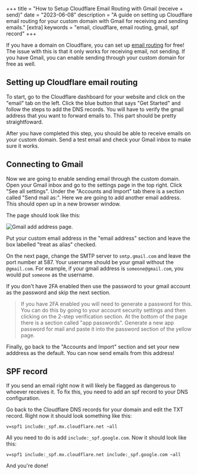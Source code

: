 +++
title = "How to Setup Cloudflare Email Routing with Gmail (receive + send)"
date = "2023-06-08"
description = "A guide on setting up Cloudflare email routing for your custom domain with Gmail for receiving and sending emails."
[extra]
keywords = "email, cloudflare, email routing, gmail, spf record"
+++

If you have a domain on Cloudflare, you can set up [email routing](https://www.cloudflare.com/en-ca/products/email-routing/) for free! The issue with this is that it only works for receiving email, not sending. If you have Gmail, you can enable sending through your custom domain for free as well.

## Setting up Cloudflare email routing

To start, go to the Cloudflare dashboard for your website and click on the "email" tab on the left. Click the blue button that says "Get Started" and follow the steps to add the DNS records. You will have to verify the gmail address that you want to forward emails to. This part should be pretty straightfoward.

After you have completed this step, you should be able to receive emails on your custom domain. Send a test email and check your Gmail inbox to make sure it works.

## Connecting to Gmail

Now we are going to enable sending email through the custom domain. Open your Gmail inbox and go to the settings page in the top right. Click "See all settings". Under the "Accounts and Import" tab there is a section called "Send mail as:". Here we are going to add another email address. This should open up in a new browser window.

The page should look like this:

![Gmail add address page.](/images/add_address.png)

Put your custom email address in the "email address" section and leave the box labelled "treat as alias" checked.

On the next page, change the SMTP server to `smtp.gmail.com` and leave the port number at 587. Your username should be your gmail without the `@gmail.com`. For example, if your gmail address is `someone@gmail.com`, you would put `someone` as the username.

If you don't have 2FA enabled then use the password to your gmail account as the password and skip the next section. 

> If you have 2FA enabled you will need to generate a password for this. You can do this by going to your account security settings and then clicking on the 2-step verification section. At the bottom of the page there is a section called "app passwords". Generate a new app password for mail and paste it into the password section of the yellow page.

Finally, go back to the "Accounts and Import" section and set your new adddress as the default. You can now send emails from this address!

## SPF record

If you send an email right now it will likely be flagged as dangerous to whoever receives it. To fix this, you need to add an spf record to your DNS configuration.

Go back to the Cloudflare DNS records for your domain and edit the TXT record. Right now it should look something like this:

```
v=spf1 include:_spf.mx.cloudflare.net ~all
```

All you need to do is add `include:_spf.google.com`. Now it should look like this:

```
v=spf1 include:_spf.mx.cloudflare.net include:_spf.google.com ~all
```

And you're done!